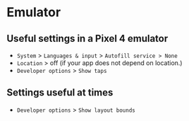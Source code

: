 # Emulator
## Useful settings in a Pixel 4 emulator
* `System` > `Languages & input` > `Autofill service > None`
* `Location` > off (if your app does not depend on location.)
* `Developer options` > `Show taps`

## Settings useful at times
* `Developer options` > `Show layout bounds`
